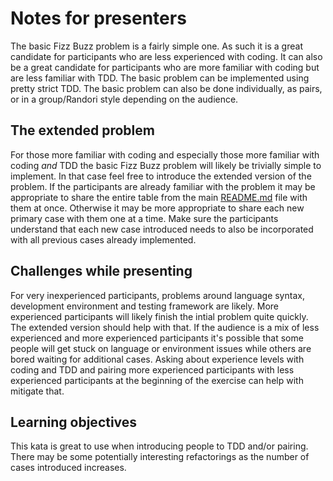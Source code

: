 # Notes for presenters

The basic Fizz Buzz problem is a fairly simple one. As such it is a great candidate for participants who are less experienced with coding. It can also be a great candidate for participants who are more familiar with coding but are less familiar with TDD. The basic problem can be implemented using pretty strict TDD. The basic problem can also be done individually, as pairs, or in a group/Randori style depending on the audience.

## The extended problem

For those more familiar with coding and especially those more familiar with coding _and_ TDD the basic Fizz Buzz problem will likely be trivially simple to implement. In that case feel free to introduce the extended version of the problem. If the participants are already familiar with the problem it may be appropriate to share the entire table from the main [README.md](../README.md) file with them at once. Otherwise it may be more appropriate to share each new primary case with them one at a time. Make sure the participants understand that each new case introduced needs to also be incorporated with all previous cases already implemented.

## Challenges while presenting

For very inexperienced participants, problems around language syntax, development environment and testing framework are likely. More experienced participants will likely finish the intial problem quite quickly. The extended version should help with that. If the audience is a mix of less experienced and more experienced participants it's possible that some people will get stuck on language or environment issues while others are bored waiting for additional cases. Asking about experience levels with coding and TDD and pairing more experienced participants with less experienced participants at the beginning of the exercise can help with mitigate that.

## Learning objectives

This kata is great to use when introducing people to TDD and/or pairing. There may be some potentially interesting refactorings as the number of cases introduced increases.
